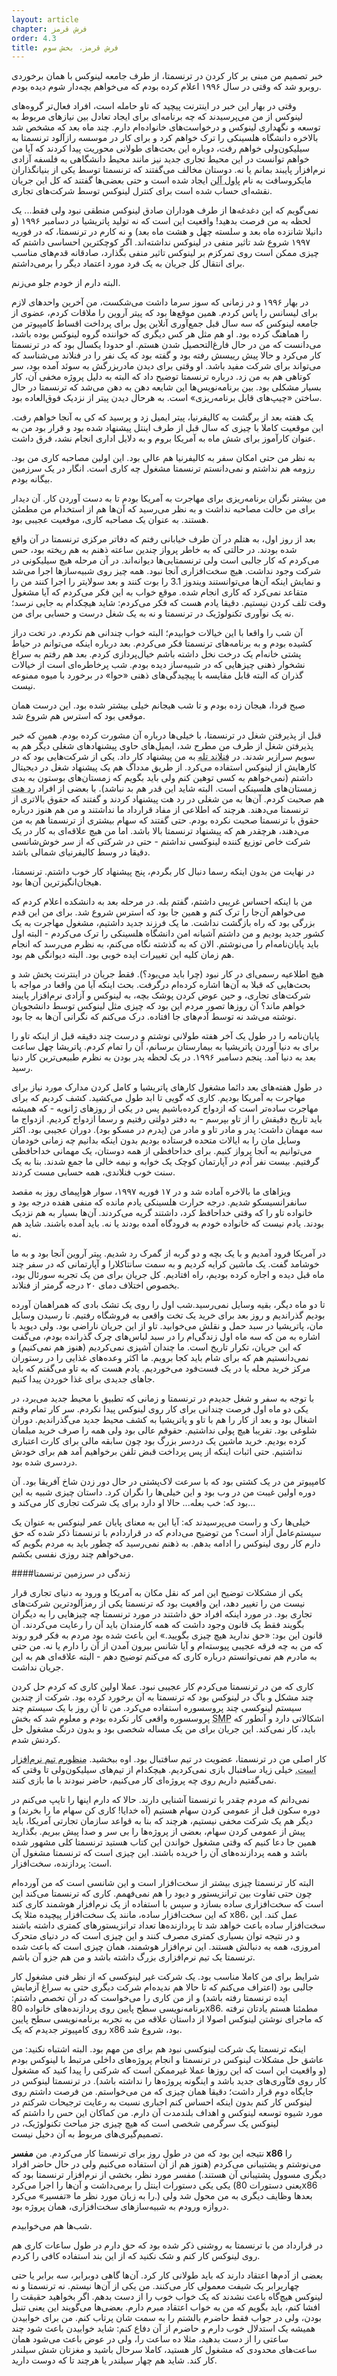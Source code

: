 ```yaml
---
layout: article
chapter: فرش قرمز
order: 4.3
title: فرش قرمز، بخش سوم
---
```



خبر تصمیم من مبنی بر کار کردن در ترنسمتا، از طرف جامعه لینوکس با همان برخوردی روبرو شد که وقتی در سال ۱۹۹۶ اعلام کرده بودم که می‌خواهم بچه‌دار شوم دیده بودم. 

وقتی در بهار این خبر در اینترنت پیچید که تاو حامله است، افراد فعال‌تر گروه‌های لینوکس از من می‌پرسیدند که چه برنامه‌ای برای ایجاد تعادل بین نیازهای مربوط به توسعه و نگهداری لینوکس و درخواست‌های خانواده‌ام دارم. چند ماه بعد که مشخص شد بالاخره دانشگاه هلسینکی را ترک خواهم کرد و برای کار در موسسه رازآلود ترنسمتا به سیلیکون‌ولی خواهم رفت، دوباره این بحث‌های طولانی محوریت پیدا کردند که آیا من خواهم توانست در این محیط تجاری جدید نیز مانند محیط دانشگاهی به فلسفه آزادی نرم‌افزار پایبند بمانم یا نه. دوستان مخالف می‌گفتند که ترنسمتا توسط یکی از بنیانگذاران مایکروسافت به نام <abbr title="Paul Allen">پاول آلن</abbr > ایجاد شده است و حتی بعضی‌ها گفتند که کل این جریان نقشه‌ای حساب شده است برای کنترل لینوکس توسط شرکت‌های تجاری. 

نمی‌گویم که این دغدغه‌ها از طرف هوداران صادق لینوکس منطقی نبود ولی فقط... یک لحظه به من فرصت بدهید! واقعیت این است که نه تولید پاتریشیا در دسامبر ۱۹۹۶ (و دانیلا شانزده ماه بعد و سلسته چهل و هشت ماه بعد) و نه کارم در ترنسمتا، که در فوریه ۱۹۹۷ شروع شد تاثیر منفی در لینوکس نداشته‌اند. اگر کوچکترین احساسی داشتم که چیزی ممکن است روی تمرکزم بر لینوکس تاثیر منفی بگذارد، صادقانه قدم‌های مناسب برای انتقال کل جریان به یک فرد مورد اعتماد دیگر را برمی‌داشتم. 

البته دارم از خودم جلو می‌زنم.

در بهار ۱۹۹۶ و در زمانی که سوز سرما داشت می‌شکست، من آخرین واحدهای لازم برای لیسانس را پاس کردم. همین موقع‌ها بود که پیتر آروین را ملاقات کردم، عضوی از جامعه لینوکس که سه سال قبل جمع‌آوری آنلاین پول برای پرداخت اقساط کامپیوتر من را هماهنگ کرده بود. او هم مثل هر کس دیگری که خواننده گروه لینوکس بوده باشد، می‌دانست که من در حال فارغ‌التحصیل شدن هستم. او حدودا یکسال بود که در ترنسمتا کار می‌کرد و حالا پیش رییسش رفته بود و گفته بود که یک نفر را در فنلاند می‌شناسد که می‌تواند برای شرکت مفید باشد. او وقتی برای دیدن مادربزرگش به سوئد آمده بود، سر کوتاهی هم به من زد. درباره ترنسمتا توضیح داد که البته به دلیل پروژه مخفی آن، کار بسیار مشکلی بود. بین برنامه‌نویس‌ها این شایعه دهن به دهن می‌شد که ترنسمتا در حال ساختن «چیپ‌های قابل برنامه‌ریزی» است. به هرحال دیدن پیتر از نزدیک فوق‌العاده بود. 

یک هفته بعد از برگشت به کالیفرنیا، پیتر ایمیل زد و پرسید که کی به آنجا خواهم رفت. این موقعیت کاملا با چیزی که سال قبل از طرف اینتل پیشنهاد شده بود و قرار بود من به عنوان کارآموز برای شش ماه به آمریکا بروم و به دلایل اداری انجام نشد، فرق داشت.

به نظر من حتی امکان سفر به کالیفرنیا هم عالی بود. این اولین مصاحبه کاری من بود. رزومه هم نداشتم و نمی‌دانستم ترنسمتا مشغول چه کاری است. انگار در یک سرزمین بیگانه بودم. 

من بیشتر نگران برنامه‌ریزی برای مهاجرت به آمریکا بودم تا به دست آوردن کار. آن دیدار برای من حالت مصاحبه نداشت  و به نظر می‌رسید که آن‌ها هم از استخدام من مطمئن هستند. به عنوان یک مصاحبه کاری، موقعیت عجیبی بود.

بعد از روز اول، به هتلم در آن طرف خیابانی رفتم که دفاتر مرکزی ترنسمتا در آن واقع شده بودند. در حالتی که به خاطر پرواز چندین ساعته ذهنم به هم ریخته بود، حس می‌کردم که کار جالبی است ولی ترنسمتایی‌ها دیوانه‌اند. در آن مرحله هیچ سیلیکونی در شرکت وجود نداشت. هیچ سخت‌افزاری آنجا نبود. همه چیز روی شبیه‌سازها اجرا می‌شد و نمایش اینکه آن‌ها می‌توانستند ویندوز 3.1 را بوت کنند و بعد سولایتر را اجرا کنند من را متقاعد نمی‌کرد که کاری انجام شده. موقع خواب به این فکر می‌کردم که آیا مشغول وقت تلف کردن نیستیم. دقیقا یادم هست که فکر می‌کردم: شاید هیچکدام به جایی نرسد؛ نه یک نوآوری تکنولوژیک در ترنسمتا و نه به یک شغل درست و حسابی برای من. 

آن شب را واقعا با این خیالات خوابیدم؛ البته خواب چندانی هم نکردم. در تخت دراز کشیده بودم و به برنامه‌های ترنسمتا فکر می‌کردم. بعد درباره اینکه می‌توانم در حیاط پشتی خانه‌ام یک درخت نخل داشته باشم خیال‌پردازی کردم. بعد هم رفتم به سراغ نشخوار ذهنی چیزهایی که در شبیه‌ساز دیده بودم. شب پرخاطره‌ای است از خیالات گذران که البته قابل مقایسه با پیچیدگی‌های ذهنی «حوا» در برخورد با میوه ممنوعه نیست.

صبح فردا، هیجان زده بودم و تا شب هیجانم خیلی بیشتر شده بود. این درست همان موقعی بود که استرس هم شروع شد.

قبل از پذیرفتن شغل در ترنسمتا، با خیلی‌ها درباره آن مشورت کرده بودم. همین که خبر پذیرفتن شغل از طرف من مطرح شد، ایمیل‌های حاوی پیشنهادهای شغلی دیگر هم به سویم سرازیر شدند. در <abbr title="Finland Tele">فنلاند تله</abbr > به من پیشنهاد کار داد. یکی از شرکت‌هایی بود که در کارهایش از لینوکس استفاده می‌کرد. از طریق مدداگ هم یک پیشنهاد شغل در دیجیتال داشتم (نمی‌خواهم به کسی توهین کنم ولی باید بگویم که زمستان‌های بوستون به بدی زمستان‌های هلسینکی است. البته شاید این قدر هم بد نباشد). با بعضی از افراد <abbr title="RedHat">رد هت</abbr > هم صحبت کردم. آن‌ها به من شغلی در رد هت پیشنهاد کردند و گفتند که حقوق بالاتری از ترنسمتا می‌دهند. هرچند که اطلاعی از مفاد قرارداد ما نداشتند و من هم هنوز درباره حقوق با ترنسمتا صحبت نکرده بودم. حتی گفتند که سهام بیشتری از ترنسمتا هم به من می‌دهند، هرچقدر هم که پیشنهاد ترنسمتا بالا باشد. اما من هیچ علاقه‌ای به کار در یک شرکت خاص توزیع کننده لینوکسی نداشتم - حتی در شرکتی که از سر خوش‌شانسی دقیقا در وسط کالیفرنیای شمالی باشد.

در نهایت من بدون اینکه رسما دنبال کار بگردم، پنج پیشنهاد کار خوب داشتم. ترنسمتا، هیجان‌انگیزترین آن‌ها بود.

من با اینکه احساس غریبی داشتم، گفتم بله. در مرحله بعد به دانشکده اعلام کردم که می‌خواهم آن‌جا را ترک کنم و همین جا بود که استرس شروع شد. برای من این قدم بزرگی بود که راه بازگشت نداشت. ما یک فرزند جدید داشتیم، مشغول مهاجرت به یک کشور جدید بودیم و من داشتم آشیانه امن دانشگاه هلسینکی را ترک می‌کردم - البته اول باید پایان‌نامه‌ام را می‌نوشتم. الان که به گذشته نگاه می‌کنم، به نظرم می‌رسد که انجام هم زمان کلیه این تغییرات ایده خوبی بود. البته دیوانگی هم بود.

هیچ اطلاعیه رسمی‌ای در کار نبود (چرا باید می‌بود؟). فقط جریان در اینترنت پخش شد و بحث‌هایی که قبلا به آن‌ها اشاره کرده‌ام درگرفت. بحث اینکه آیا من واقعا در مواجه با شرکت‌های تجاری، و حین عوض کردن پوشک بچه‌، به لینوکس و آزادی نرم‌افزار پایبند خواهم ماند؟ آن روزها تصور مردم این بود که چیزی مثل لینوکس توسط دانشجویان نوشته می‌شد نه توسط آدم‌های جا افتاده. درک می‌کنم که نگرانی آن‌ها به جا بود.

پایان‌نامه‌ را در طول یک آخر هفته طولانی نوشتم و درست چند دقیقه قبل از اینکه تاو را برای به دنیا آوردن پاتریشیا به بیمارستان برسانم، آن را تمام کردم. پاتریشا چهل ساعت بعد به دنیا آمد. پنجم دسامبر ۱۹۹۶. در یک لحظه پدر بودن به نظرم طبیعی‌ترین کار دنیا رسید.

در طول هفته‌های بعد دائما مشغول کارهای پاتریشیا و کامل کردن مدارک مورد نیاز برای مهاجرت به آمریکا بودیم. کاری که گویی تا ابد طول می‌کشید. کشف کردیم که برای مهاجرت ساده‌تر است که ازدواج کرده‌باشیم پس در یکی از روزهای  ژانویه - که همیشه باید تاریخ دقیقش را از تاو بپرسم -  به دفتر دولتی رفتیم و رسما ازدواج کردیم. ازدواج ما سه مهمان داشت: پدر و مادر تاو و مادر من (پدرم در مسکو بود). دوران عجیبی بود. اکثر وسایل مان را به ایالات متحده فرستاده بودیم بدون اینکه بدانیم چه زمانی خودمان می‌توانیم به آنجا پرواز کنیم. برای خداحافظی از همه دوستان، یک مهمانی خداحافظی گرفتیم. بیست نفر آدم در آپارتمان کوچک یک خوابه و نیمه خالی ما جمع شدند. بنا به یک سنت خوب فنلاندی، همه حسابی مست کردند.

ویزاهای ما بالاخره آماده شد و در ۱۷ فوریه ۱۹۹۷، سوار هواپیمای روز به مقصد سانفرانسیسکو شدیم. درجه حرارت هلسینکی یادم مانده که منفی هفده درجه بود و خانواده تاو را که وقتی خداحافظ کرد، داشتند گریه می‌کردند. آن‌ها بسیار به هم نزدیک بودند. یادم نیست که خانواده خودم به فرودگاه آمده بودند یا نه. باید آمده باشند. شاید هم نه. 

در آمریکا فرود آمدیم و با یک بچه و دو گربه از گمرک رد شدیم. پیتر آروین آنجا بود و به ما خوشامد گفت. یک ماشین کرایه کردیم و به سمت سانتاکلارا و آپارتمانی که در سفر چند ماه قبل دیده و اجاره کرده بودیم، راه افتادیم. کل جریان برای من یک تجربه سورئال بود، بخصوص اختلاف دمای ۲۰ درجه‌ گرمتر از فنلاند. 

تا دو ماه دیگر، بقیه وسایل نمی‌رسید.شب اول را روی یک تشک بادی که همراهمان آورده بودیم گذراندیم و روز بعد برای خرید یک تخت واقعی به فروشگاه رفتیم. تا رسیدن وسایل مان، پاتریشیا در سبد حمل و نقلش می‌خوابید. تاو از این جریان ناراضی بود. ولی دیوید با اشاره به من که سه ماه اول زندگی‌ام را در سبد لباس‌های چرک گذرانده بودم، می‌گفت که این جریان، تکرار تاریخ است. ما چندان آشپزی نمی‌کردیم (هنوز هم نمی‌کنیم) و نمی‌دانستیم هم که برای شام باید کجا برویم. ما اکثر وعده‌های غذایی را در رستوران مرکز خرید محله یا در یک فست‌فود می‌خوردیم. یادم هست که به تاو می‌گفتم که باید جاهای جدیدی برای غذا خوردن پیدا کنیم.

با توجه به سفر و شغل جدیدم در ترنسمتا و زمانی که تطبیق با محیط جدید می‌برد، در یکی دو ماه اول فرصت چندانی برای کار روی لینوکس پیدا نکردم. سر کار تمام وقتم اشغال بود و بعد از کار را هم با تاو و پاتریشیا به کشف محیط جدید می‌گذراندیم. دوران شلوغی بود. تقریبا هیچ پولی نداشتیم. حقوقم عالی بود ولی همه را صرف خرید مبلمان کرده بودیم. خرید ماشین یک دردسر بزرگ بود چون سابقه مالی برای کارت اعتباری نداشتیم. حتی اثبات اینکه از پس پرداخت قبض تلفن برخواهیم آمد هم برای خودش دردسری شده بود.

کامپیوتر من در یک کشتی بود که با سرعت لاک‌پشتی در حال دور زدن شاخ آفریقا بود. آن دوره اولین غیبت من در وب بود و این خیلی‌ها را نگران کرد. داستان چیزی شبیه به این بود که: خب بعله... حالا او دارد برای یک شرکت تجاری کار می‌کند و...

خیلی‌ها رک و راست می‌پرسیدند که: آیا این به معنای پایان عمر لینوکس به عنوان یک سیستم‌عامل آزاد است؟ من توضیح می‌دادم که در قراردادم با ترنسمتا ذکر شده که حق دارم کار روی لینوکس را ادامه بدهم. به ذهنم نمی‌رسید که چطور باید به مردم بگویم که می‌خواهم چند روزی نفسی بکشم. 



####زندگی در سرزمین ترنسمتا

یکی از مشکلات توضیح این امر که نقل مکان به آمریکا و ورود به دنیای تجاری قرار نیست من را تغییر دهد، این واقعیت بود که ترنسمتا یکی از رمزآلودترین شرکت‌های تجاری بود. در مورد اینکه افراد حق داشتند در مورد ترنسمتا چه چیزهایی را به دیگران بگویند فقط یک قانون وجود داشت که همه کارمندان باید آن را رعایت می‌کردند. آن قانون این بود: «حق ندارید هیچ چیزی بگویید.» این باعث شده بود مردم به فکر فرو روند که من به چه فرقه عجیبی پیوسته‌ام و آیا شانس بیرون آمدن از آن را دارم یا نه. من حتی به مادرم هم نمی‌توانستم درباره کاری که می‌کنم توضیح دهم - البته علاقه‌ای هم به این جریان نداشت.

کاری که من در ترنسمتا می‌کردم کار عجیبی نبود. عملا اولین کاری که کردم حل کردن چند مشکل و باگ در لینوکس بود که ترنسمتا به آن برخورد کرده بود. شرکت از چندین سیستم لینوکسی چند پروسسوره استفاده می‌کرد. من تا آن روز با یک سیستم چند پروسسوره واقعی کار نکرده بودم و معلوم شد که بخش <abbr title="Symmetric MultiProcessing">SMP</abbr > اشکالاتی دارد و آنطور که باید، کار نمی‌کند. این جریان برای من یک مساله شخصی بود و بدون درنگ مشغول حل کردنش شدم.

کار اصلی من در ترنسمتا، عضویت در تیم سافتبال بود. اوه ببخشید. <abbr title="لینوس از شباهت ورزش Softball به Software استفاده کرده تا بگوید عضو تیم سافتبال ترنسمتا هم بوده است">منظورم تیم نرم‌افزار است.</abbr > خیلی زیاد سافتبال بازی نمی‌کردیم. هیچکدام از تیم‌های سیلیکون‌ولی تا وقتی که نمی‌گفتیم داریم روی چه پروژه‌ای کار می‌کنیم، حاضر نبودند با ما بازی کنند. 

نمی‌دانم که مردم چقدر با ترنسمتا آشنایی دارند. حالا که دارم اینها را تایپ می‌کنم در دوره سکون قبل از عمومی کردن سهام هستیم (آه خدایا! کاری کن سهام ما را بخرند) و دیگر هم یک شرکت مخفی نیستیم، هرچند که بنا به قواعد سازمان تجارتی آمریکا، باید پیش از عمومی کردن سهام، بعضی از پروژه‌ها را بی سر و صدا پیش ببریم. بگذارید همین جا دعا کنیم که وقتی مشغول خواندن این کتاب هستید ترنسمتا کلی مشهور شده باشد و همه پردازنده‌های آن را خریده باشند. این چیزی است که ترنسمتا مشغول آن است: پردازنده، سخت‌افزار. 

البته کار ترنسمتا چیزی بیشتر از سخت‌افزار است و این شانسی است که من آورده‌ام چون حتی تفاوت بین ترانزیستور و دیود را هم نمی‌فهمم. کاری که ترنسمتا می‌کند این است که سخت‌افزاری ساده بسازد و سپس با استفاده از یک نرم‌افزار هوشمند کاری کند که این سخت‌افزار ساده، مانند یک سخت‌افزار پیچیده مثلا یک x86، عمل کند. این سخت‌افزار ساده باعث خواهد شد تا پردازنده‌ها تعداد ترانزیستورهای کمتری داشته باشند و در نتیجه توان بسیاری کمتری مصرف کنند و این چیزی است که در دنیای متحرک امروزی، همه به دنبالش هستند. این نرم‌افزار هوشمند، همان چیزی است که باعث شده ترنسمتا یک تیم نرم‌افزاری بزرگ داشته باشد و من هم جزو آن باشم.

شرایط برای من کاملا مناسب بود. یک شرکت غیر لینوکسی که از نظر فنی مشغول کار جالبی بود (اعتراف می‌کنم که تا حالا هم ندیده‌ام شرکت دیگری حتی به سراغ آزمایش ایده ترنسمتا رفته باشد) و از من کاری را می‌خواست که در آن تخصص داشتم: برنامه‌نویسی سطح پایین روی پردازنده‌های خانواده 80x86. مطمئنا هستم یادتان نرفته که ماجرای نوشتن لینوکس اصولا از داستان علاقه من به تجربه برنامه‌نویسی سطح پایین روی کامپیوتر جدیدم که یک x86 بود، شروع شد. 

اینکه ترنسمتا یک شرکت لینوکسی نبود هم برای من مهم بود. البته اشتباه نکنید: من عاشق حل مشکلات لینوکس در ترنسمتا و انجام پروژه‌های داخلی مرتبط با لینوکس بودم (و واقعیت این است که این روزها عملا غیرممکن است که شرکتی را پیدا کنید که مشغول کار روی فنّآوری‌های جدید باشد و اینگونه پروژه‌ها را نداشته باشد). در ترنسمتا لینوکس در جایگاه دوم قرار داشت؛ دقیقا همان چیزی که من می‌خواستم. من فرصت داشتم روی لینوکس کار کنم بدون اینکه احساس کنم اجباری نسبت به رعایت ترجیحات شرکتم در مورد شیوه توسعه لینوکس و اهداف بلندمدت آن دارم. من کماکان این حس را داشتم که لینوکس یک سرگرمی شخصی است که هیچ چیزی جز مباحث تکنولوژیک، در تصمیم‌گیری‌های مربوط به آن دخیل نیست.

نتیجه این بود که من در طول روز برای ترنسمتا کار می‌کردم. من **مفسر x86** را می‌نوشتم و پشتیبانی می‌کردم (هنوز هم از آن استفاده می‌کنیم ولی در حال حاضر افراد دیگری مسوول پشتیبانی آن هستند.) مفسر مورد نظر، بخشی از نرم‌افزار ترنسمتا بود که یکی یکی دستورات اینتل را برمی‌داشت و آن‌ها را اجرا می‌کرد (یعنی دستورات 80x86 را به زبان مورد نظر ما «تفسیر» می‌کرد.) بعدها وظایف دیگری به من محول شد ولی دروازه ورودم به شبیه‌سازهای سخت‌افزاری، همان پروژه بود. 

شب‌ها هم می‌خوابیدم.

در قرارداد من با ترنسمتا به روشنی ذکر شده بود که حق دارم در طول ساعات کاری هم روی لینوکس کار کنم و شک نکنید که از این بند استفاده کافی را کردم. 

بعضی از آدم‌ها اعتقاد دارند که باید طولانی کار کرد. آن‌ها گاهی دوبرابر، سه برابر یا حتی چهاربرابر یک شیفت معمولی کار می‌کنند. من یکی از آن‌ها نیستم. نه ترنسمتا و نه لینوکس هیچ‌گاه باعث نشدند که یک خواب خوب را از دست بدهم. اگر بخواهید حقیقت را افشا کنم، باید بگویم که من به خواب اعتقاد مبرم دارم. بعضی‌ها می‌گویند این یعنی تنبل بودن، ولی در جواب فقط حاضرم بالشتم را به سمت شان پرتاب کنم. من برای خوابیدن همیشه یک استدلال خوب دارم و حاضرم از آن دفاع کنم: شاید خوابیدن باعث شود چند ساعتی را از دست بدهید، مثلا ده ساعت را، ولی در عوض باعث می‌شود همان ساعت‌های محدودی که مشغول کار هستید، کاملا سرحال باشید و مغزتان شش سیلندر کار کند. شاید هم چهار سیلندر یا هرچند تا که دوست دارید.



